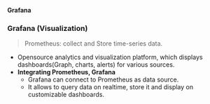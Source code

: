**Grafana**

### Grafana (Visualization)
> Prometheus: collect and Store time-series data.
- Opensource analytics and visualization platform, which displays dashboards(Graph, charts, alerts) for various sources.
- **Integrating Prometheus, Grafana**
  - Grafana can connect to Prometheus as data source.
  - It allows to query data on realtime, store it and display on customizable dashboards.
